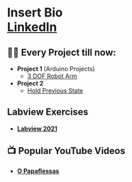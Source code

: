 <h1>Insert Bio<br/>
  
<!--<h2><a href="https://github.com/Diastimikos/">Github</a>,--> <a href="https://www.linkedin.com/in/vasilopoulos-ath">LinkedIn</a></h2>
<h2>👨‍💻 Every Project till now:</h2>

- <b>Project 1</b> (Arduino Projects)
  - [3 DOF Robot Arm](https://github.com/Diastimikos/RobotArm3DOF)
- <b>Project 2</b>
  - [Hold Previous State](https://github.com/joshmadakor1/4chan-Image-Analysis-Middleware-C964) <b>

<h2>Labview Exercises</h2>
  
- [Labview 2021](https://github.com/Diastimikos/Labview_2021)
    
<h2>📺 Popular YouTube Videos</h2>

- [O Papaflessas](https://www.youtube.com/watch?v=a83ASGn_V_s)


<!--<h2> 🤳 Connect with me:</h2>

[<img align="left" alt="JoshMadakor | YouTube" width="22px" src="https://cdn.jsdelivr.net/npm/simple-icons@v3/icons/youtube.svg" />][youtube]
[<img align="left" alt="JoshMadakor | Twitter" width="22px" src="https://cdn.jsdelivr.net/npm/simple-icons@v3/icons/twitter.svg" />][twitter]
[<img align="left" alt="JoshMadakor | LinkedIn" width="22px" src="https://cdn.jsdelivr.net/npm/simple-icons@v3/icons/linkedin.svg" />][linkedin]
[<img align="left" alt="JoshMadakor | Instagram" width="22px" src="https://cdn.jsdelivr.net/npm/simple-icons@v3/icons/instagram.svg" />][instagram]

[twitter]: https://twitter.com/joshmadakor
[youtube]: https://www.youtube.com/c/joshmadakor
[instagram]: https://www.instagram.com/joshmadakor/
[linkedin]: https://linkedin.com/in/joshmadakor
-->


<!--
**joshmadakor1/joshmadakor1** is a ✨ _special_ ✨ repository because its `README.md` (this file) appears on your GitHub profile.

Here are some ideas to get you started:

- 🔭 I’m currently working on ...
- 🌱 I’m currently learning ...
- 👯 I’m looking to collaborate on ...
- 🤔 I’m looking for help with ...
- 💬 Ask me about ...
- 📫 How to reach me: ...
- 😄 Pronouns: ...
- ⚡ Fun fact: ...
-->
